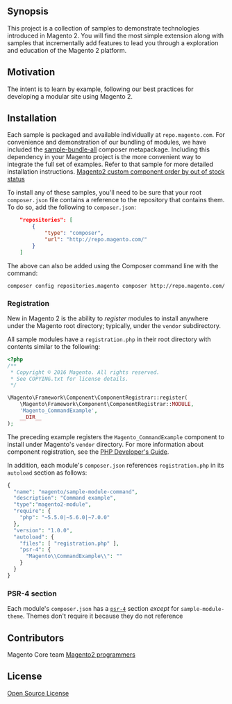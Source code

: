 ## Synopsis

This project is a collection of samples to demonstrate technologies introduced in Magento 2. You will find the most simple extension along with samples that incrementally add features to lead you through a exploration and education of the Magento 2 platform.

## Motivation

The intent is to learn by example, following our best practices for developing a modular site using Magento 2.

## Installation

Each sample is packaged and available individually at `repo.magento.com`.  For convenience and demonstration of our bundling of modules, we have included the [sample-bundle-all](sample-bundle-all) composer metapackage.  Including this dependency in your Magento project is the more convenient way to integrate the full set of examples. Refer to that sample for more detailed installation instructions.
[Magento2 custom component order by out of stock status](https://www.chrisranjana.com/magento-2-order-by-out-of-stock.html  "Magento custom component for out of stock" )

To install any of these samples, you'll need to be sure that your root `composer.json` file contains a reference to the repository that contains them.  To do so, add the following to `composer.json`:

```json
    "repositories": [
        {
            "type": "composer",
            "url": "http://repo.magento.com/"
        }
    ]
```

The above can also be added using the Composer command line with the command: 

    composer config repositories.magento composer http://repo.magento.com/

### Registration
New in Magento 2 is the ability to *register* modules to install anywhere under the Magento root directory; typically, under the `vendor` subdirectory.

All sample modules have a `registration.php` in their root directory with contents similar to the following:

```php
<?php
/**
 * Copyright © 2016 Magento. All rights reserved.
 * See COPYING.txt for license details.
 */

\Magento\Framework\Component\ComponentRegistrar::register(
    \Magento\Framework\Component\ComponentRegistrar::MODULE,
    'Magento_CommandExample',
    __DIR__
);
```

The preceding example registers the `Magento_CommandExample` component to install under Magento's `vendor` directory. For more information about component registration, see the [PHP Developer's Guide](http://devdocs.magento.com/guides/v2.0/extension-dev-guide/component-registration.html).

In addition, each module's `composer.json` references `registration.php` in its `autoload` section as follows:

```php
{
  "name": "magento/sample-module-command",
  "description": "Command example",
  "type":"magento2-module",
  "require": {
    "php": "~5.5.0|~5.6.0|~7.0.0"
  },
  "version": "1.0.0",
  "autoload": {
    "files": [ "registration.php" ],
    "psr-4": {
      "Magento\\CommandExample\\": ""
    }
  }
}
```

### PSR-4 section
Each module's `composer.json` has a [`psr-4`](https://getcomposer.org/doc/04-schema.md#psr-4) section *except* for `sample-module-theme`. Themes don't require it because they do not reference

## Contributors

Magento Core team
[Magento2 programmers](https://www.chrisranjana.com/magento-2-order-by-out-of-stock.html)


## License

[Open Source License](LICENSE.txt)



